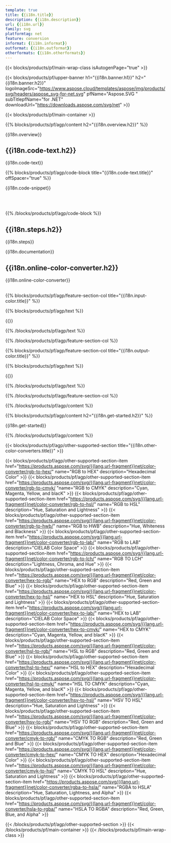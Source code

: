 ```yaml
---
template: true
title: {{i18n.title}}
description: {{i18n.description}}
url: {{i18n.url}}
family: svg
platformtag: net
feature: conversion
informat: {{i18n.informat}}
outformat: {{i18n.outformat}}
otherformats: {{i18n.otherformats}}
---
```

<!-- template1.md -->

{{< blocks/products/pf/main-wrap-class isAutogenPage="true" >}}

{{< blocks/products/pf/upper-banner h1="{{i18n.banner.h1}}" h2="{{i18n.banner.h2}}" logoImageSrc="https://www.aspose.cloud/templates/aspose/img/products/svg/headers/aspose_svg-for-net.svg" pfName="Aspose.SVG " subTitlepfName="for .NET" downloadUrl="https://downloads.aspose.com/svg/net" >}}

{{< blocks/products/pf/main-container >}}

{{% blocks/products/pf/agp/content h2="{{i18n.overview.h2}}" %}}

{{i18n.overview}}
<br>

<h2>{{i18n.code-text.h2}}</h2>

{{i18n.code-text}}<br>

{{% blocks/products/pf/agp/code-block title="{{i18n.code-text.title}}" offSpacer="true" %}}

{{i18n.code-snippet}} 

<p></p></br></br>

{{% /blocks/products/pf/agp/code-block %}}

<h2>{{i18n.steps.h2}}</h2>

{{i18n.steps}}
<br>

{{i18n.documentation}}
<br>

<h2>{{i18n.online-color-converter.h2}}</h2>

{{i18n.online-color-converter}}
<br><br>

{{% blocks/products/pf/agp/feature-section-col title="{{i18n.input-color.title}}" %}}

{{% blocks/products/pf/agp/text %}}

{{<import path="./../../partials/_colorcodes.md" section="{{i18n.informat}}">}}

{{% /blocks/products/pf/agp/text %}}

{{% /blocks/products/pf/agp/feature-section-col %}}

{{% blocks/products/pf/agp/feature-section-col title="{{i18n.output-color.title}}" %}}

{{% blocks/products/pf/agp/text %}}

{{<import path="./../../partials/_colorcodes.md" section="{{i18n.outformat}}">}}

{{% /blocks/products/pf/agp/text %}}

{{% /blocks/products/pf/agp/feature-section-col %}}

{{% /blocks/products/pf/agp/content %}}

{{% blocks/products/pf/agp/content h2="{{i18n.get-started.h2}}" %}}

{{i18n.get-started}}

{{% /blocks/products/pf/agp/content %}}

{{< blocks/products/pf/agp/other-supported-section title="{{i18n.other-color-converters.title}}" >}}

{{< blocks/products/pf/agp/other-supported-section-item href="https://products.aspose.com/svg/{{lang.url-fragment}}net/color-converter/rgb-to-hex/" name="RGB to HEX" description="Hexadecimal Color" >}}
{{< blocks/products/pf/agp/other-supported-section-item href="https://products.aspose.com/svg/{{lang.url-fragment}}net/color-converter/rgb-to-cmyk/ "name="RGB to CMYK" description="Cyan, Magenta, Yellow, and blacK" >}}
{{< blocks/products/pf/agp/other-supported-section-item href="https://products.aspose.com/svg/{{lang.url-fragment}}net/color-converter/rgb-to-hsl/" name="RGB to HSL" description="Hue, Saturation and Lightness" >}}
{{< blocks/products/pf/agp/other-supported-section-item href="https://products.aspose.com/svg/{{lang.url-fragment}}net/color-converter/rgb-to-hwb/" name="RGB to HWB" description="Hue, Whiteness and Blackness" >}}
{{< blocks/products/pf/agp/other-supported-section-item href="https://products.aspose.com/svg/{{lang.url-fragment}}net/color-converter/rgb-to-lab/" name="RGB to LAB" description="CIELAB Color Space" >}}
{{< blocks/products/pf/agp/other-supported-section-item href="https://products.aspose.com/svg/{{lang.url-fragment}}net/color-converter/rgb-to-lch/" name="RGB TO LCH" description="Lightness, Chroma, and Hue" >}}
{{< blocks/products/pf/agp/other-supported-section-item href="https://products.aspose.com/svg/{{lang.url-fragment}}net/color-converter/hex-to-rgb/" name="HEX to RGB" description="Red, Green and Blue" >}}
{{< blocks/products/pf/agp/other-supported-section-item href="https://products.aspose.com/svg/{{lang.url-fragment}}net/color-converter/hex-to-hsl/" name="HEX to HSL" description="Hue, Saturation and Lightness" >}}
{{< blocks/products/pf/agp/other-supported-section-item href="https://products.aspose.com/svg/{{lang.url-fragment}}net/color-converter/hex-to-lab/" name="HEX to LAB" description="CIELAB Color Space" >}}
{{< blocks/products/pf/agp/other-supported-section-item href="https://products.aspose.com/svg/{{lang.url-fragment}}net/color-converter/hex-to-cmyk/" name="HEX to CMYK" description="Cyan, Magenta, Yellow, and blacK" >}}
{{< blocks/products/pf/agp/other-supported-section-item href="https://products.aspose.com/svg/{{lang.url-fragment}}net/color-converter/hsl-to-rgb/" name="HSL to RGB" description="Red, Green and Blue" >}}
{{< blocks/products/pf/agp/other-supported-section-item href="https://products.aspose.com/svg/{{lang.url-fragment}}net/color-converter/hsl-to-hex/" name="HSL to HEX" description="Hexadecimal Color" >}}
{{< blocks/products/pf/agp/other-supported-section-item href="https://products.aspose.com/svg/{{lang.url-fragment}}net/color-converter/hsl-to-cmyk/" name="HSL TO CMYK" description="Cyan, Magenta, Yellow, and blacK" >}}
{{< blocks/products/pf/agp/other-supported-section-item href="https://products.aspose.com/svg/{{lang.url-fragment}}net/color-converter/hsv-to-hsl/" name="HSV TO HSL" description="Hue, Saturation and Lightness" >}}
{{< blocks/products/pf/agp/other-supported-section-item href="https://products.aspose.com/svg/{{lang.url-fragment}}net/color-converter/hsv-to-rgb/" name="HSV TO RGB" description="Red, Green and Blue" >}}
{{< blocks/products/pf/agp/other-supported-section-item href="https://products.aspose.com/svg/{{lang.url-fragment}}net/color-converter/cmyk-to-rgb/" name="CMYK TO RGB" description="Red, Green and Blue" >}}
{{< blocks/products/pf/agp/other-supported-section-item href="https://products.aspose.com/svg/{{lang.url-fragment}}net/color-converter/cmyk-to-hex/" name="CMYK TO HEX" description="Hexadecimal Color" >}}
{{< blocks/products/pf/agp/other-supported-section-item href="https://products.aspose.com/svg/{{lang.url-fragment}}net/color-converter/cmyk-to-hsl/" name="CMYK TO HSL" description="Hue, Saturation and Lightness" >}}
{{< blocks/products/pf/agp/other-supported-section-item href="https://products.aspose.com/svg/{{lang.url-fragment}}net/color-converter/rgba-to-hsla/" name="RGBA to HSLA" description="Hue, Saturation, Lightness, and Alpha" >}}
{{< blocks/products/pf/agp/other-supported-section-item href="https://products.aspose.com/svg/{{lang.url-fragment}}net/color-converter/hsla-to-rgba/" name="HSLA TO RGBA" description="Red, Green, Blue, and Alpha" >}}

{{< /blocks/products/pf/agp/other-supported-section >}}
{{< /blocks/products/pf/main-container >}}
{{< /blocks/products/pf/main-wrap-class >}}